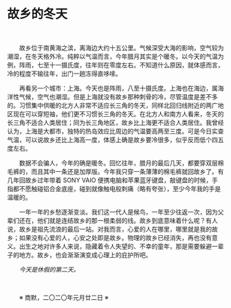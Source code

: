 # 故乡的冬天

&emsp;&emsp;

&emsp;&emsp;故乡位于南黄海之滨，离海边大约十五公里。气候深受大海的影响，空气较为潮湿，在冬天格外冷。纯粹以气温而言，今年腊月其实是个暖冬。以今天的气温为例，阵雨，七至十一摄氏度，往年则在零度左右。不知道什么原因，就体感而言，冷的程度不输往年，出门一趟冻得直哆嗦。

&emsp;&emsp;再看另一个城市：上海。今天也是阵雨，八至十摄氏度。上海也在海边，属海洋性气候，空气也潮湿。但是上海就没有故乡那种刺骨的冷，尽管温度是差不多的。习惯集中供暖的北方人非常不适应长三角的冬天，同样北回归线附近的两广地区现在可以穿短袖，他们更不习惯长三角的冬天。在北方人和南方人看来，冬天的长三角不适合人类居住；同为长三角地区，故乡比上海更不适合人类居住。我曾经认为，上海是大都市，独特的热岛效应比周边的气温要高两至三度。可是今日实查气温，可以说故乡还比上海高一度，体感上确是故乡要冷很多，似乎反而低个四五度左右。

&emsp;&emsp;数据不会骗人，今年的确是暖冬。回忆往年，腊月的最后几天，都要穿双层棉毛裤的，而且其中一条还是加厚版。今年我只穿一条薄薄的棉毛裤就回故乡了。有几年回故乡过年带着 SONY VAIO 便携电脑和苹果蓝牙键盘，敲键盘的时候，手指都不愿触碰铝合金底座，碰到就像触电般刺痛（略有夸张），至少今年我的手是温暖的。

&emsp;&emsp;一年一年的乡愁逐渐变淡。我们这一代人是候鸟，一年至少往返一次，因为父辈们还在，他们就是连结故乡的那一根柔弱的线。故乡到底意味着什么呢？有人说，故乡是祖先流浪的最后一站。对我而言，心爱的人在哪里，哪里就是我的故乡；如果没有心爱的人，心安之处即是故乡。物理的故乡已经消失，再也没有意义。出生之地对许多人来说，隐藏着令人失望的、不幸的童年，那是需要躲避一辈子的地方。故乡，也会渐渐演变成心理上的庇护所吧。

&emsp;&emsp;*今天是休假的第二天。*

&emsp;&emsp;

&emsp;&emsp;※ 商默，二〇二〇年元月廿二日 ※